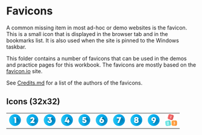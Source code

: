 # Favicons

A common missing item in most ad-hoc or demo websites is the favicon. This is a small icon that is displayed in the browser tab and in the bookmarks list. It is also used when the site is pinned to the Windows taskbar.

This folder contains a number of favicons that can be used in the demos and practice pages for this workbook. The favicons are mostly based on the [favicon.io](https://favicon.io/favicon-generator/) site.

See [Credits.md](./Credits.md) for a list of the authors of the favicons.

## Icons (32x32)

|   |   |   |   |   |   |   |   |   |   |
| -- | -- | -- | -- | -- | -- | -- | -- | -- | -- |
| ![](./001-number-one.png) | ![](./002-number-2.png) | ![](./003-number-3.png) | ![](./004-number-four.png) | ![](./005-number-5.png) | ![](./006-six.png) | ![](./007-seven.png) | ![](./008-number-8.png) | ![](./009-number-9.png) | ![](./010-numbers.png) |
